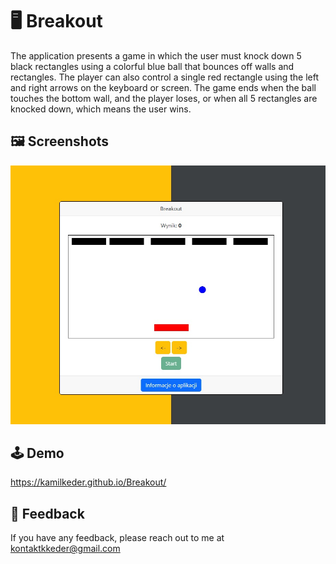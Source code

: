 # :desktop_computer: Breakout

The application presents a game in which the user must knock down 5 black rectangles using a colorful blue ball that bounces off walls and rectangles. The player can also control a single red rectangle using the left and right arrows on the keyboard or screen. The game ends when the ball touches the bottom wall, and the player loses, or when all 5 rectangles are knocked down, which means the user wins.

## :framed_picture: Screenshots

![App Screenshot](src/screen.jpg)


## :joystick: Demo

https://kamilkeder.github.io/Breakout/


## :e-mail: Feedback

If you have any feedback, please reach out to me at kontaktkkeder@gmail.com
